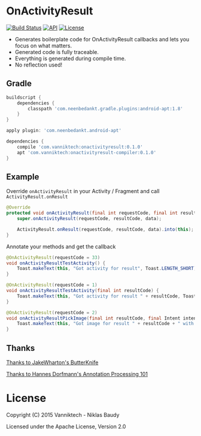 # OnActivityResult

[![Build Status](https://travis-ci.org/vanniktech/OnActivityResult.svg)](https://travis-ci.org/vanniktech/OnActivityResult)
[![API](https://img.shields.io/badge/API-15%2B-brightgreen.svg?style=flat)](https://android-arsenal.com/api?level=15)
[![License](http://img.shields.io/:license-apache-blue.svg)](http://www.apache.org/licenses/LICENSE-2.0.html)

* Generates boilerplate code for OnActivityResult callbacks and lets you focus on what matters.
* Generated code is fully traceable.
* Everything is generated during compile time.
* No reflection used!

## Gradle

```groovy
buildscript {
    dependencies {
        classpath 'com.neenbedankt.gradle.plugins:android-apt:1.8'
    }
}

apply plugin: 'com.neenbedankt.android-apt'

dependencies {
    compile 'com.vanniktech:onactivityresult:0.1.0'
    apt 'com.vanniktech:onactivityresult-compiler:0.1.0'
}
```

## Example

Override `onActivityResult` in your Activity / Fragment and call `ActivityResult.onResult`

```java
@Override
protected void onActivityResult(final int requestCode, final int resultCode, final Intent data) {
    super.onActivityResult(requestCode, resultCode, data);

    ActivityResult.onResult(requestCode, resultCode, data).into(this);
}
```

Annotate your methods and get the callback

```java
@OnActivityResult(requestCode = 33)
void onActivityResultTestActivity() {
    Toast.makeText(this, "Got activity for result", Toast.LENGTH_SHORT).show();
}

@OnActivityResult(requestCode = 1)
void onActivityResultTestActivity(final int resultCode) {
    Toast.makeText(this, "Got activity for result " + resultCode, Toast.LENGTH_SHORT).show();
}

@OnActivityResult(requestCode = 2)
void onActivityResultPickImage(final int resultCode, final Intent intent) {
    Toast.makeText(this, "Got image for result " + resultCode + " with intent " + intent, Toast.LENGTH_SHORT).show();
}
```

## Thanks

[Thanks to JakeWharton's ButterKnife](https://github.com/JakeWharton/butterknife)

[Thanks to Hannes Dorfmann's Annotation Processing 101](hannesdorfmann.com/annotation-processing/annotationprocessing101/)

# License

Copyright (C) 2015 Vanniktech - Niklas Baudy

Licensed under the Apache License, Version 2.0